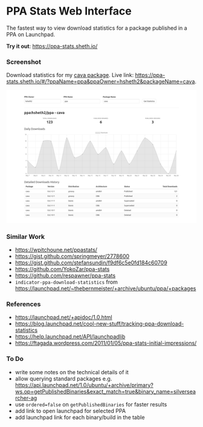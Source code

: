 # PPA Stats Web Interface

The fastest way to view download statistics for a package published in a PPA on Launchpad.

**Try it out**: https://ppa-stats.sheth.io/

### Screenshot
Download statistics for my [cava package](https://github.com/hsheth2/cava-ppa). Live link: https://ppa-stats.sheth.io/#/?ppaName=ppa&ppaOwner=hsheth2&packageName=cava. 

![screenshot](screenshot.png)

### Similar Work
- https://wpitchoune.net/ppastats/
- https://gist.github.com/springmeyer/2778600
- https://gist.github.com/stefansundin/f9df6c5e0fd184c60709
- https://github.com/YokoZar/ppa-stats
- https://github.com/respawner/ppa-stats
- `indicator-ppa-download-statistics` from https://launchpad.net/~thebernmeister/+archive/ubuntu/ppa/+packages

### References
- https://launchpad.net/+apidoc/1.0.html
- https://blog.launchpad.net/cool-new-stuff/tracking-ppa-download-statistics
- https://help.launchpad.net/API/launchpadlib
- https://ftagada.wordpress.com/2011/01/05/ppa-stats-initial-impressions/

### To Do
- write some notes on the technical details of it
- allow querying standard packages e.g. https://api.launchpad.net/1.0/ubuntu/+archive/primary?ws.op=getPublishedBinaries&exact_match=true&binary_name=silversearcher-ag
- use `ordered=false` on `getPublishedBinaries` for faster results
- add link to open launchpad for selected PPA
- add launchpad link for each binary/build in the table

